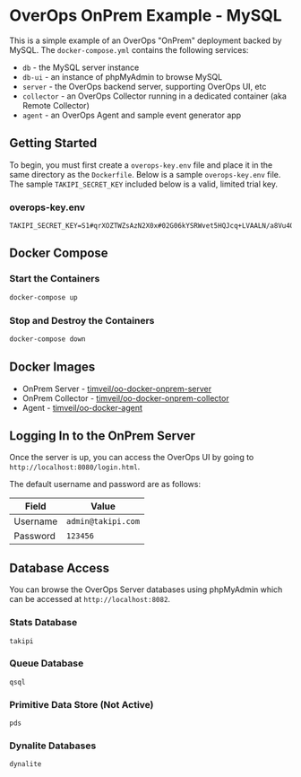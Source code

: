 # OverOps OnPrem Example - MySQL
This is a simple example of an OverOps "OnPrem" deployment backed by MySQL.  The `docker-compose.yml` contains the following services:
* `db` - the MySQL server instance
* `db-ui` - an instance of phpMyAdmin to browse MySQL
* `server` - the OverOps backend server, supporting OverOps UI, etc
* `collector` - an OverOps Collector running in a dedicated container (aka Remote Collector)
* `agent` - an OverOps Agent and sample event generator app

## Getting Started
To begin, you must first create a `overops-key.env` file and place it in the same directory as the `Dockerfile`.  Below is a sample `overops-key.env` file.  The sample `TAKIPI_SECRET_KEY` included below is a valid, limited trial key.

### overops-key.env
```properties
TAKIPI_SECRET_KEY=S1#qrXOZTWZsAzN2X0x#02G06kYSRWvet5HQJcq+LVAALN/a8Vu4QqKGIr/d+Ho=#84ae
```

## Docker Compose

### Start the Containers
```bash
docker-compose up
```

### Stop and Destroy the Containers
```bash
docker-compose down
```

## Docker Images
* OnPrem Server - [timveil/oo-docker-onprem-server](https://hub.docker.com/r/timveil/oo-docker-onprem-server/)
* OnPrem Collector - [timveil/oo-docker-onprem-collector](https://hub.docker.com/r/timveil/oo-docker-onprem-collector/)
* Agent - [timveil/oo-docker-agent](https://hub.docker.com/r/timveil/oo-docker-agent/)

## Logging In to the OnPrem Server
Once the server is up, you can access the OverOps UI by going to `http://localhost:8080/login.html`. 

The default username and password are as follows: 

|  Field | Value  |
| ------------- | ------------- |
| Username | `admin@takipi.com` |
| Password | `123456` |


## Database Access
You can browse the OverOps Server databases using phpMyAdmin which can be accessed at `http://localhost:8082`.

### Stats Database
```
takipi
```

### Queue Database
```
qsql
```

### Primitive Data Store (Not Active)
```
pds
```

### Dynalite Databases
```
dynalite
```